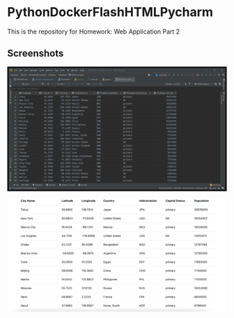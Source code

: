 # PythonDockerFlashHTMLPycharm
This is the repository for Homework: Web Application Part 2

## Screenshots

![Screenshot1](./screenshots/ss11.png)

![Screenshot2](./screenshots/ss13.png)